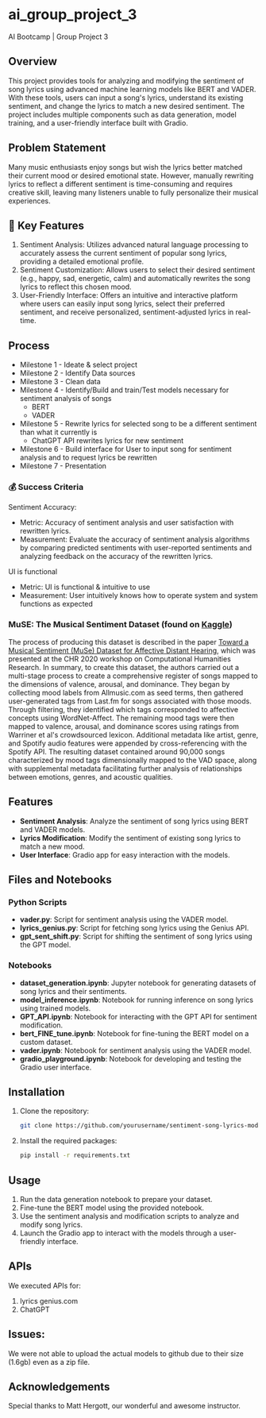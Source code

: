 # ai_group_project_3
AI Bootcamp | Group Project 3

## Overview
This project provides tools for analyzing and modifying the sentiment of song lyrics using advanced machine learning models like BERT and VADER. With these tools, users can input a song's lyrics, understand its existing sentiment, and change the lyrics to match a new desired sentiment. The project includes multiple components such as data generation, model training, and a user-friendly interface built with Gradio.

## Problem Statement

Many music enthusiasts enjoy songs but wish the lyrics better matched their current mood or desired emotional state. However, manually rewriting lyrics to reflect a different sentiment is time-consuming and requires creative skill, leaving many listeners unable to fully personalize their musical experiences.

## 🔑 Key Features

1. Sentiment Analysis: Utilizes advanced natural language processing to accurately assess the current sentiment of popular song lyrics, providing a detailed emotional profile.
2. Sentiment Customization: Allows users to select their desired sentiment (e.g., happy, sad, energetic, calm) and automatically rewrites the song lyrics to reflect this chosen mood.
3. User-Friendly Interface: Offers an intuitive and interactive platform where users can easily input song lyrics, select their preferred sentiment, and receive personalized, sentiment-adjusted lyrics in real-time.

## Process 
* Milestone 1 - Ideate & select project
* Milestone 2 - Identify Data sources
* Milestone 3 - Clean data
* Milestone 4 - Identify/Build and train/Test models necessary for sentiment analysis of songs
    * BERT
    * VADER
* Milestone 5 - Rewrite lyrics for selected song to be a different sentiment than what it currently is
    * ChatGPT API rewrites lyrics for new sentiment 
* Milestone 6 - Build interface for User to input song for sentiment analysis and to request lyrics be rewritten
* Milestone 7 - Presentation

### 💰 Success Criteria

Sentiment Accuracy:

* Metric: Accuracy of sentiment analysis and user satisfaction with rewritten lyrics.
* Measurement: Evaluate the accuracy of sentiment analysis algorithms by comparing predicted sentiments with user-reported sentiments and analyzing feedback on the accuracy of the rewritten lyrics.

UI is functional 

* Metric: UI is functional & intuitive to use 
* Measurement: User intuitively knows how to operate system and system functions as expected 

### MuSE: The Musical Sentiment Dataset (found on [Kaggle](https://www.kaggle.com/datasets/cakiki/muse-the-musical-sentiment-dataset))

The process of producing this dataset is described in the paper [Toward a Musical Sentiment (MuSe) Dataset for Affective Distant Hearing](https://www.academia.edu/75793892/Toward_a_Musical_Sentiment_MuSe_Dataset_for_Affective_Distant_Hearing), which was presented at the CHR 2020 workshop on Computational Humanities Research.
In summary, to create this dataset, the authors carried out a multi-stage process to create a comprehensive register of songs mapped to the dimensions of valence, arousal, and dominance. They began by collecting mood labels from Allmusic.com as seed terms, then gathered user-generated tags from Last.fm for songs associated with those moods. Through filtering, they identified which tags corresponded to affective concepts using WordNet-Affect. The remaining mood tags were then mapped to valence, arousal, and dominance scores using ratings from Warriner et al's crowdsourced lexicon. Additional metadata like artist, genre, and Spotify audio features were appended by cross-referencing with the Spotify API. The resulting dataset contained around 90,000 songs characterized by mood tags dimensionally mapped to the VAD space, along with supplemental metadata facilitating further analysis of relationships between emotions, genres, and acoustic qualities.

## Features
- **Sentiment Analysis**: Analyze the sentiment of song lyrics using BERT and VADER models.
- **Lyrics Modification**: Modify the sentiment of existing song lyrics to match a new mood.
- **User Interface**: Gradio app for easy interaction with the models.
  
## Files and Notebooks
### Python Scripts
- **vader.py**: Script for sentiment analysis using the VADER model.
- **lyrics_genius.py**: Script for fetching song lyrics using the Genius API.
- **gpt_sent_shift.py**: Script for shifting the sentiment of song lyrics using the GPT model.

### Notebooks
- **dataset_generation.ipynb**: Jupyter notebook for generating datasets of song lyrics and their sentiments.
- **model_inference.ipynb**: Notebook for running inference on song lyrics using trained models.
- **GPT_API.ipynb**: Notebook for interacting with the GPT API for sentiment modification.
- **bert_FINE_tune.ipynb**: Notebook for fine-tuning the BERT model on a custom dataset.
- **vader.ipynb**: Notebook for sentiment analysis using the VADER model.
- **gradio_playground.ipynb**: Notebook for developing and testing the Gradio user interface.

## Installation
1. Clone the repository:
    ```bash
    git clone https://github.com/yourusername/sentiment-song-lyrics-modifier.git
    ```
2. Install the required packages:
    ```bash
    pip install -r requirements.txt
    ```
    
## Usage
1. Run the data generation notebook to prepare your dataset.
2. Fine-tune the BERT model using the provided notebook.
3. Use the sentiment analysis and modification scripts to analyze and modify song lyrics.
4. Launch the Gradio app to interact with the models through a user-friendly interface.

## APIs
We executed APIs for: 
1. lyrics genius.com
2. ChatGPT

## Issues: 
We were not able to upload the actual models to github due to their size (1.6gb) even as a zip file. 

## Acknowledgements
Special thanks to Matt Hergott, our wonderful and awesome instructor. 




